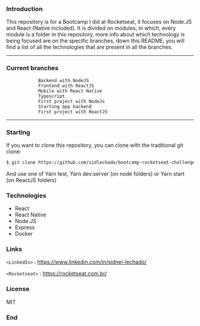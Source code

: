 ### Introduction

This repository is for a Bootcamp I did at Rocketseat, it focuses on Node.JS and React (Native included). It is divided on modules, in which, every module is a folder in this repository, more info about which technology is being focused are on the specific branches, down this README, you will find a list of all the technologies that are present in all the branches.

-------------

### Current branches
                
				Backend with NodeJS
				Frontend with ReactJS
				Mobile with React Native
				Typescript
				First project with NodeJs
				Starting app backend
				First project with ReactJS
----

### Starting
If you want to clone this repository, you can clone with the traditional git clone:
```sh
$ git clone https://github.com/sidlechado/bootcamp-rocketseat-challenges.git
```

And use one of Yarn test, Yarn dev:server (on node folders) or Yarn start (on ReactJS folders)

### Technologies

* React
* React Native
* Node.JS
* Express
* Docker

### Links

`<LinkedIn>` : <https://www.linkedin.com/in/sidnei-lechado/>

`<Rocketseat>` : <https://rocketseat.com.br/>

### License
MIT

### End
